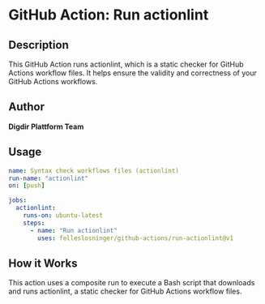 # GitHub Action: Run actionlint

## Description

This GitHub Action runs actionlint, which is a static checker for GitHub Actions workflow files. It helps ensure the validity and correctness of your GitHub Actions workflows.

## Author

**Digdir Plattform Team**

## Usage

```yaml
name: Syntax check workflows files (actionlint)
run-name: "actionlint"
on: [push]

jobs:
  actionlint:
    runs-on: ubuntu-latest
    steps:
      - name: "Run actionlint"
        uses: felleslosninger/github-actions/run-actionlint@v1
```

## How it Works

This action uses a composite run to execute a Bash script that downloads and runs actionlint, a static checker for GitHub Actions workflow files.
